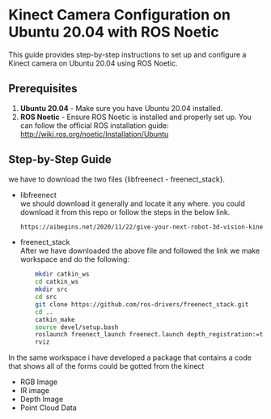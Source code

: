 # Kinect Camera Configuration on Ubuntu 20.04 with ROS Noetic

This guide provides step-by-step instructions to set up and configure a Kinect camera on Ubuntu 20.04 using ROS Noetic.

## Prerequisites

1. **Ubuntu 20.04** - Make sure you have Ubuntu 20.04 installed.
2. **ROS Noetic** - Ensure ROS Noetic is installed and properly set up. You can follow the official ROS installation guide: http://wiki.ros.org/noetic/Installation/Ubuntu

## Step-by-Step Guide
we have to download the two files {libfreenect - freenect_stack}.
- libfreenect  
we should download it generally and locate it any where. you could download it from this repo or follow the steps in the below link.
    ```sh
    https://aibegins.net/2020/11/22/give-your-next-robot-3d-vision-kinect-v1-with-ros-noetic/
    ```
- freenect_stack \
After we have downloaded the above file and followed the link we make workspace and do the following:
    ```sh
        mkdir catkin_ws
        cd catkin_ws 
        mkdir src
        cd src
        git clone https://github.com/ros-drivers/freenect_stack.git
        cd ..
        catkin_make
        source devel/setup.bash
        roslaunch freenect_launch freenect.launch depth_registration:=true
        rviz
    ```
In the same workspace i have developed a package that contains a code that shows all of the forms could be gotted from the kinect
- RGB Image 
- IR image
- Depth Image
- Point Cloud Data